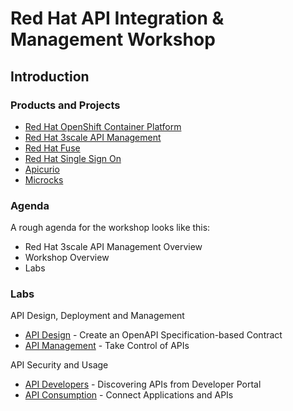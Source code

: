 # Red Hat API Integration &amp; Management Workshop

## Introduction

### Products and Projects

* [Red Hat OpenShift Container Platform](https://www.redhat.com/en/technologies/cloud-computing/openshift)
* [Red Hat 3scale API Management](https://www.redhat.com/en/technologies/jboss-middleware/3scale)
* [Red Hat Fuse](https://access.redhat.com/products/red-hat-fuse)
* [Red Hat Single Sign On](https://access.redhat.com/products/red-hat-single-sign-on)
* [Apicurio](https://www.apicur.io/)
* [Microcks](http://microcks.github.io/)


### Agenda

A rough agenda for the workshop looks like this:

* Red Hat 3scale API Management Overview
* Workshop Overview
* Labs


### Labs

API Design, Deployment and Management

* [API Design](docs/labs/lab01/#lab-1) - Create an OpenAPI Specification-based Contract
* [API Management](docs/labs/lab03/#lab-3) - Take Control of APIs

API Security and Usage

* [API Developers](docs/labs/lab05/#lab-5) - Discovering APIs from Developer Portal
* [API Consumption](docs/labs/lab06/#lab-6) - Connect Applications and APIs

